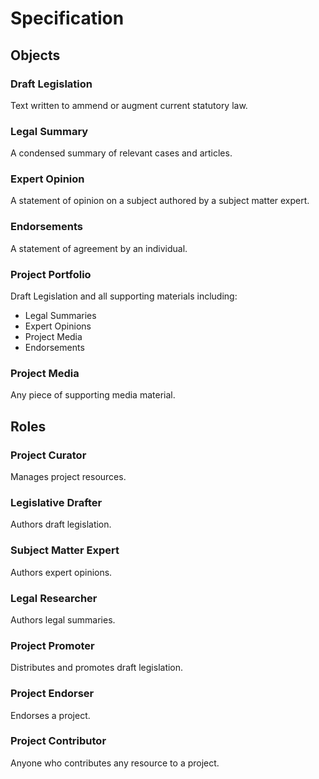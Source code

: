 # Specification

## Objects

### Draft Legislation
Text written to ammend or augment current statutory law.

### Legal Summary
A condensed summary of relevant cases and articles.

### Expert Opinion
A statement of opinion on a subject authored by a subject matter expert.

### Endorsements
A statement of agreement by an individual.

### Project Portfolio
Draft Legislation and all supporting materials including:

 * Legal Summaries
 * Expert Opinions
 * Project Media
 * Endorsements

### Project Media
Any piece of supporting media material.

## Roles

### Project Curator
Manages project resources.

### Legislative Drafter
Authors draft legislation.

### Subject Matter Expert
Authors expert opinions.

### Legal Researcher
Authors legal summaries.

### Project Promoter
Distributes and promotes draft legislation.

### Project Endorser
Endorses a project.

### Project Contributor
Anyone who contributes any resource to a project.

